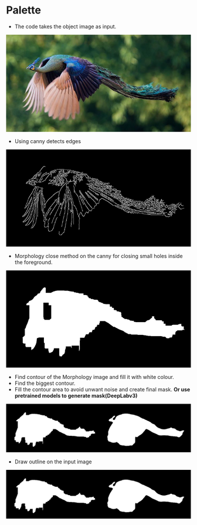 # Palette

- The code takes the object image as input.
<p align="center"><img src="https://github.com/vijishmadhavan/Palette/blob/master/Images/flying-peacock-fb1__700.jpeg"/></p>

- Using canny detects edges

<p align="center"><img src="https://github.com/vijishmadhavan/Palette/blob/master/Images/download%20(4).png"/></p>

- Morphology close method on the canny for closing small holes inside the foreground.

<p align="center"><img src="https://github.com/vijishmadhavan/Palette/blob/master/Images/download%20(5).png"/></p>

- Find contour of the Morphology image and fill it with white colour.
- Find the biggest contour.
- Fill the contour area to avoid unwant noise and create final mask. **Or use pretrained models to generate mask(DeepLabv3)**

<p align="center"><img src="https://github.com/vijishmadhavan/Palette/blob/master/Images/download%20(3)-side.png"/></p>


- Draw outline on the input image

<p align="center"><img src="https://github.com/vijishmadhavan/Palette/blob/master/Images/download%20(3)-side.png"/></p>
